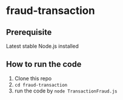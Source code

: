 # fraud-transaction

## Prerequisite
Latest stable Node.js installed

## How to run the code
1. Clone this repo
2. `cd fraud-transaction`
3. run the code by `node TransactionFraud.js`
